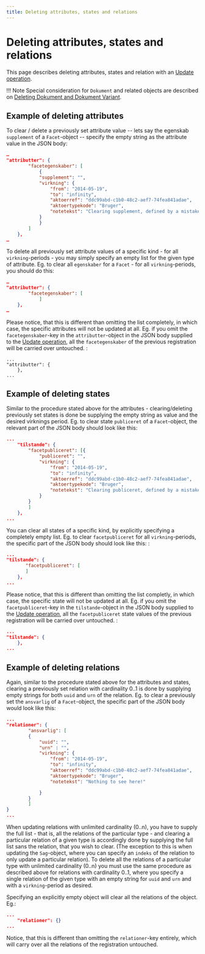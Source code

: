```yaml
---
title: Deleting attributes, states and relations
---
```


# Deleting attributes, states and relations

This page describes deleting attributes, states and relation with an
[Update operation](../update.md).

!!! Note
    Special consideration for `Dokument` and related objects are described
    on [Deleting Dokument and Dokument Variant](../advanced/deleting-document.md).


## Example of deleting attributes

To clear / delete a previously set attribute value -- lets say the
egenskab `supplement` of a `Facet`-object -- specify the empty string as
the attribute value in the JSON body:

``` json
…
"attributter": {
        "facetegenskaber": [
            {
            "supplement": "",
            "virkning": {
                "from": "2014-05-19",
                "to": "infinity",
                "aktoerref": "ddc99abd-c1b0-48c2-aef7-74fea841adae",
                "aktoertypekode": "Bruger",
                "notetekst": "Clearing supplement, defined by a mistake."
            }
            }
        ]
    },
…
```

To delete all previously set attribute values of a specific kind - for
all `virkning`-periods - you may simply specify an empty list for the
given type of attribute. Eg. to clear all `egenskaber` for a `Facet` -
for all `virkning`-periods, you should do this:

``` json
…
"attributter": {
        "facetegenskaber": [
            ]
    },
…
```

Please notice, that this is different than omitting the list completely,
in which case, the specific attributes will not be updated at all. Eg.
if you omit the `facetegenskaber`-key in the `attributter`-object in the
JSON body supplied to the [Update operation](../update.md), all the 
`facetegenskaber` of the previous registration will
be carried over untouched. :

    ...
    "attributter": {
        },
    ...

## Example of deleting states

Similar to the procedure stated above for the attributes -
clearing/deleting previously set states is done be supplying the empty
string as value and the desired virknings period. Eg. to clear state
`publiceret` of a `Facet`-object, the relevant part of the JSON body
should look like this:

``` json
...
    "tilstande": {
        "facetpubliceret": [{
            "publiceret": "",
            "virkning": {
                "from": "2014-05-19",
                "to": "infinity",
                "aktoerref": "ddc99abd-c1b0-48c2-aef7-74fea841adae",
                "aktoertypekode": "Bruger",
                "notetekst": "Clearing publiceret, defined by a mistake."
            }
        }
        ]
    },
...
```

You can clear all states of a specific kind, by explicitly specifying a
completely empty list. Eg. to clear `facetpubliceret` for all
`virkning`-periods, the specific part of the JSON body should look like
this: :

``` json
...
"tilstande": {
       "facetpubliceret": [
       ]
    },
...
```

Please notice, that this is different than omitting the list completly,
in which case, the specific state will not be updated at all. Eg. if you
omit the `facetpubliceret`-key in the `tilstande`-object in the JSON
body supplied to the [Update operation](../update.md),
all the `facetpubliceret` state values of the previous registration will
be carried over untouched. :

``` json
...
"tilstande": {
    },
...
``` 

## Example of deleting relations

Again, similar to the procedure stated above for the attributes and
states, clearing a previously set relation with cardinality 0..1 is done
by supplying empty strings for both `uuid` and `urn` of the relation.
Eg. to clear a previously set the `ansvarlig` of a `Facet`-object, the
specific part of the JSON body would look like this:

``` json
...
"relationer": {
        "ansvarlig": [
        {
            "uuid": "",
            "urn" : "",
            "virkning": {
                "from": "2014-05-19",
                "to": "infinity",
                "aktoerref": "ddc99abd-c1b0-48c2-aef7-74fea841adae",
                "aktoertypekode": "Bruger",
                "notetekst": "Nothing to see here!"

            }
        }
        ]
}
...
``` 

When updating relations with unlimited cardinality (0..n), you have to
supply the full list - that is, all the relations of the particular
type - and clearing a particular relation of a given type is accordingly
done by supplying the full list sans the relation, that you wish to
clear. (The exception to this is when updating the `Sag`-object, where
you can specify an `indeks` of the relation to only update a particular
relation). To delete all the relations of a particular type with
unlimited cardinality (0..n) you must use the same procedure as
described above for relations with cardinality 0..1, where you specify a
single relation of the given type with an empty string for `uuid` and
`urn` and with a `virkning`-period as desired.

Specifying an explicitly empty object will clear all the relations of
the object. Eg.:

``` json
...
    "relationer": {}
...
``` 

Notice, that this is different than omitting the `relationer`-key
entirely, which will carry over all the relations of the registration
untouched.

